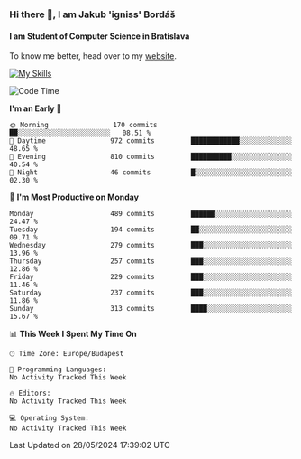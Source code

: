 ### Hi there 👋, I am Jakub 'igniss' Bordáš

#### I am Student of Computer Science in Bratislava
To know me better, head over to my [website](https://bordas.sk).

[![My Skills](https://skillicons.dev/icons?i=js,html,css,figma,svelte,java,kotlin,python,postgresql,typescript,nest,nodejs)](https://bordas.sk)


<!--START_SECTION:waka-->
![Code Time](http://img.shields.io/badge/Code%20Time-1%2C480%20hrs%205%20mins-blue)

**I'm an Early 🐤** 

```text
🌞 Morning                170 commits         ██░░░░░░░░░░░░░░░░░░░░░░░   08.51 % 
🌆 Daytime                972 commits         ████████████░░░░░░░░░░░░░   48.65 % 
🌃 Evening                810 commits         ██████████░░░░░░░░░░░░░░░   40.54 % 
🌙 Night                  46 commits          █░░░░░░░░░░░░░░░░░░░░░░░░   02.30 % 
```
📅 **I'm Most Productive on Monday** 

```text
Monday                   489 commits         ██████░░░░░░░░░░░░░░░░░░░   24.47 % 
Tuesday                  194 commits         ██░░░░░░░░░░░░░░░░░░░░░░░   09.71 % 
Wednesday                279 commits         ███░░░░░░░░░░░░░░░░░░░░░░   13.96 % 
Thursday                 257 commits         ███░░░░░░░░░░░░░░░░░░░░░░   12.86 % 
Friday                   229 commits         ███░░░░░░░░░░░░░░░░░░░░░░   11.46 % 
Saturday                 237 commits         ███░░░░░░░░░░░░░░░░░░░░░░   11.86 % 
Sunday                   313 commits         ████░░░░░░░░░░░░░░░░░░░░░   15.67 % 
```


📊 **This Week I Spent My Time On** 

```text
🕑︎ Time Zone: Europe/Budapest

💬 Programming Languages: 
No Activity Tracked This Week

🔥 Editors: 
No Activity Tracked This Week

💻 Operating System: 
No Activity Tracked This Week
```


 Last Updated on 28/05/2024 17:39:02 UTC
<!--END_SECTION:waka-->
